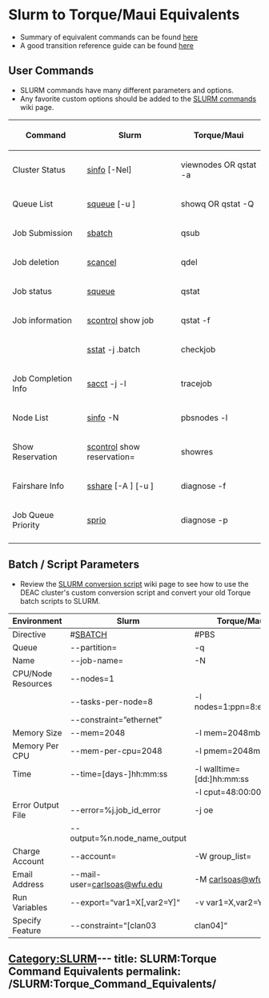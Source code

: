 # Slurm to Torque/Maui Equivalents

  - Summary of equivalent commands can be found
    [here](http://slurm.schedmd.com/rosetta.pdf)
  - A good transition reference guide can be found
    [here](https://wiki.csiro.au/display/ASC/Reference+Guide%3A+Migrating+from+Torque+to+SLURM)

## User Commands

  - SLURM commands have many different parameters and options.
  - Any favorite custom options should be added to the [SLURM
    commands](SLURM_commands "wikilink") wiki page.

<table>
<thead>
<tr class="header">
<th><p>Command</p></th>
<th><p>Slurm</p></th>
<th><p>Torque/Maui</p></th>
</tr>
</thead>
<tbody>
<tr class="odd">
<td><p>Cluster Status</p></td>
<td><p><a href="http://slurm.schedmd.com/sinfo.html#OPT_node">sinfo</a> [-Nel]</p></td>
<td><p>viewnodes OR qstat -a</p></td>
</tr>
<tr class="even">
<td><p>Queue List</p></td>
<td><p><a href="http://slurm.schedmd.com/squeue.html">squeue</a> [-u <username>]</p></td>
<td><p>showq OR qstat -Q</p></td>
</tr>
<tr class="odd">
<td><p>Job Submission</p></td>
<td><p><a href="http://slurm.schedmd.com/sbatch.html">sbatch</a></p></td>
<td><p>qsub</p></td>
</tr>
<tr class="even">
<td><p>Job deletion</p></td>
<td><p><a href="http://slurm.schedmd.com/scancel.html">scancel</a> <job_id></p></td>
<td><p>qdel <job_id></p></td>
</tr>
<tr class="odd">
<td><p>Job status</p></td>
<td><p><a href="http://slurm.schedmd.com/squeue.html">squeue</a> <job_id></p></td>
<td><p>qstat <job_id></p></td>
</tr>
<tr class="even">
<td><p>Job information</p></td>
<td><p><a href="http://slurm.schedmd.com/scontrol.html#OPT_show">scontrol</a> show job <job_id><br />
</p></td>
<td><p>qstat -f <job_id><br />
</p></td>
</tr>
<tr class="odd">
<td></td>
<td><p><a href="http://slurm.schedmd.com/sstat.html#OPT_jobs">sstat</a> -j <job_id>.batch</p></td>
<td><p>checkjob <job_id><br />
</p></td>
</tr>
<tr class="even">
<td><p>Job Completion Info</p></td>
<td><p><a href="http://slurm.schedmd.com/sacct.html#OPT_jobs">sacct</a> -j <job_id> -l</p></td>
<td><p>tracejob</p></td>
</tr>
<tr class="odd">
<td><p>Node List</p></td>
<td><p><a href="http://slurm.schedmd.com/sinfo.html#OPT_node">sinfo</a> -N</p></td>
<td><p>pbsnodes -l</p></td>
</tr>
<tr class="even">
<td><p>Show Reservation</p></td>
<td><p><a href="http://slurm.schedmd.com/scontrol.html#OPT_show">scontrol</a> show reservation=<resname></p></td>
<td><p>showres <resename></p></td>
</tr>
<tr class="odd">
<td><p>Fairshare Info</p></td>
<td><p><a href="http://slurm.schedmd.com/sshare.html#OPT_accounts=">sshare</a> [-A <account>] [-u <user>]</p></td>
<td><p>diagnose -f</p></td>
</tr>
<tr class="even">
<td><p>Job Queue Priority</p></td>
<td><p><a href="http://slurm.schedmd.com/sprio.html">sprio</a></p></td>
<td><p>diagnose -p</p></td>
</tr>
<tr class="odd">
<td></td>
<td></td>
<td></td>
</tr>
</tbody>
</table>

## Batch / Script Parameters

  - Review the [SLURM conversion
    script](SLURM:Torque_Conversion_Script "wikilink") wiki page to see
    how to use the DEAC cluster's custom conversion script and convert
    your old Torque batch scripts to
SLURM.

| Environment        | Slurm                                            | Torque/Maui                                     |
| ------------------ | ------------------------------------------------ | ----------------------------------------------- |
| Directive          | \#[SBATCH](http://slurm.schedmd.com/sbatch.html) | \#PBS                                           |
| Queue              | \--partition=<queue>                             | \-q <queue>                                     |
| Name               | \--job-name=<name>                               | \-N <name>                                      |
| CPU/Node Resources | \--nodes=1                                       |                                                 |
|                    | \--tasks-per-node=8                              | \-l nodes=1:ppn=8:ethernet                      |
|                    | \--constraint=”ethernet”                         |                                                 |
| Memory Size        | \--mem=2048                                      | \-l mem=2048mb                                  |
| Memory Per CPU     | \--mem-per-cpu=2048                              | \-l pmem=2048mb                                 |
| Time               | \--time=\[days-\]hh:mm:ss                        | \-l walltime=\[dd:\]hh:mm:ss                    |
|                    |                                                  | \-l cput=48:00:00                               |
| Error Output File  | \--error=%j.job_id_error                       | \-j oe                                          |
|                    | \--output=%n.node_name_output                  |                                                 |
| Charge Account     | \--account=<account>                             | \-W group_list=<group>                         |
| Email Address      | \--mail-user=carlsoas@wfu.edu                    | \-M carlsoas@wfu.edu                            |
| Run Variables      | \--export=“var1=X\[,var2=Y\]“                    | \-v var1=X,var2=Y                               |
| Specify Feature    | \--constraint=“\[clan03|clan04\]“                | \-W x=\\”NODESET=ONEOF:FEATURE:clan03:clan04\\” |

[Category:SLURM](Category:SLURM "wikilink")---
title: SLURM:Torque Command Equivalents
permalink: /SLURM:Torque_Command_Equivalents/
---

